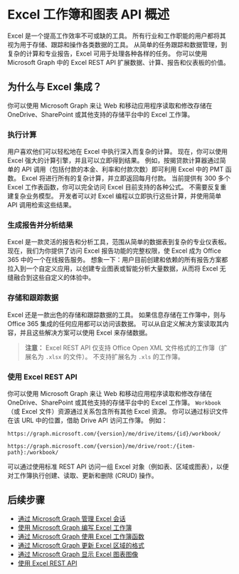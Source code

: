 # <a name="excel-workbooks-and-charts-api-overview"></a>Excel 工作簿和图表 API 概述

Excel 是一个提高工作效率不可或缺的工具。 所有行业和工作职能的用户都将其视为用于存储、跟踪和操作各类数据的工具。 从简单的任务跟踪和数据管理，到复杂的计算和专业报告，Excel 可用于处理各种各样的任务。 你可以使用 Microsoft Graph 中的 Excel REST API 扩展数据、计算、报告和仪表板的价值。

## <a name="why-integrate-with-excel"></a>为什么与 Excel 集成？

你可以使用 Microsoft Graph 来让 Web 和移动应用程序读取和修改存储在 OneDrive、SharePoint 或其他支持的存储平台中的 Excel 工作簿。

### <a name="perform-calculations"></a>执行计算

用户喜欢他们可以轻松地在 Excel 中执行深入而复杂的计算。 现在，你可以使用 Excel 强大的计算引擎，并且可以立即得到结果。 例如，按揭贷款计算器通过简单的 API 调用（包括付款的本金、利率和付款次数）即可利用 Excel 中的 PMT 函数。 Excel 将进行所有的复杂计算，并立即返回每月付款。 当前提供有 300 多个 Excel 工作表函数，你可以完全访问 Excel 目前支持的各种公式。 不需要反复重建复杂业务模型。 开发者可以对 Excel 编程以立即执行这些计算，并使用简单 API 调用检索这些结果。

### <a name="generate-reports-and-analyze-results"></a>生成报告并分析结果

Excel 是一款灵活的报告和分析工具，范围从简单的数据表到复杂的专业仪表板。 现在，我们为你提供了访问 Excel 报告功能的完整权限，使 Excel 成为 Office 365 中的一个在线报告服务。 想象一下：用户目前创建和依赖的所有报告方案都拉入到一个自定义应用，以创建专业图表或智能分析大量数据，从而将 Excel 无缝融合到这些自定义的体验中。

### <a name="store-and-track-data"></a>存储和跟踪数据

Excel 还是一款出色的存储和跟踪数据的工具。 如果信息存储在工作簿中，则与 Office 365 集成的任何应用都可以访问该数据。 可以从自定义解决方案读取其内容，并且这些解决方案可以使用 Excel 来存储数据。

>**注意：** Excel REST API 仅支持 Office Open XML 文件格式的工作簿（扩展名为 `.xlsx` 的文件）。 不支持扩展名为 `.xls` 的工作簿。 

### <a name="using-the-excel-rest-api"></a>使用 Excel REST API
你可以使用 Microsoft Graph 来让 Web 和移动应用程序读取和修改存储在 OneDrive、SharePoint 或其他支持的存储平台中的 Excel 工作簿。 `Workbook`（或 Excel 文件）资源通过关系包含所有其他 Excel 资源。 你可以通过标识文件在该 URL 中的位置，借助 Drive API 访问工作簿。 例如：

`https://graph.microsoft.com/{version}/me/drive/items/{id}/workbook/`

`https://graph.microsoft.com/{version}/me/drive/root:/{item-path}:/workbook/ `

可以通过使用标准 REST API 访问一组 Excel 对象（例如表、区域或图表），以便对工作簿执行创建、读取、更新和删除 (CRUD) 操作。

## <a name="next-steps"></a>后续步骤

* [通过 Microsoft Graph 管理 Excel 会话](excel-manage-sessions.md)
* [使用 Microsoft Graph 编写 Excel 工作簿](excel-write-to-workbook.md)
* [通过 Microsoft Graph 使用 Excel 工作簿函数](excel-use-functions.md)
* [通过 Microsoft Graph 更新 Excel 区域的格式](excel-update-range-format.md)
* [通过 Microsoft Graph 显示 Excel 图表图像](excel-display-chart-image.md)
* [使用 Excel REST API](../api-reference/v1.0/resources/excel.md)
